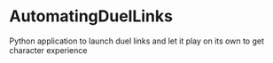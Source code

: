 # AutomatingDuelLinks
Python application to launch duel links and let it play on its own to get character experience
